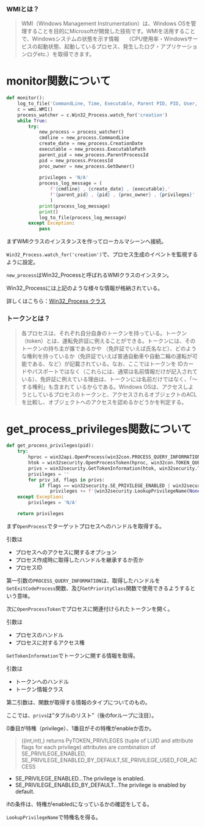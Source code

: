 ### WMIとは？

> WMI（Windows Management Instrumentation）は、Windows OSを管理することを目的にMicrosoftが開発した技術です。WMIを活用することで、Windowsシステムの状態を示す情報　
> （CPU使用率・Windowsサービスの起動状態、起動しているプロセス、発生したログ・アプリケーションログetc.）を取得できます。

# monitor関数について

```python
def monitor():
    log_to_file('CommandLine, Time, Executable, Parent PID, PID, User, Privileges')
    c = wmi.WMI()
    process_watcher = c.Win32_Process.watch_for('creation')
    while True:
        try:
            new_process = process_watcher()
            cmdline = new_process.CommandLine
            create_date = new_process.CreationDate
            executable = new_process.ExecutablePath
            parent_pid = new_process.ParentProcessId
            pid = new_process.ProcessId
            proc_owner = new_process.GetOwner()
            
            privileges = 'N/A'
            process_log_message = (
                f'{cmdline} , {create_date} , {executable},'
                f'{parent_pid} , {pid} , {proc_owner} , {privileges}'
                )
            print(process_log_message)
            print()
            log_to_file(process_log_message)
        except Exception:
            pass
```

まずWMIクラスのインスタンスを作ってローカルマシーンへ接続。

`Win32_Process.watch_for('creation')`で、プロセス生成のイベントを監視するように設定。
 
`new_process`はWin32_Processと呼ばれるWMIクラスのインスタン。

Win32_Processには上記のような様々な情報が格納されている。

詳しくはこちら：[Win32_Process クラス](https://docs.microsoft.com/ja-jp/windows/win32/cimwin32prov/win32-process)

### トークンとは？

> 各プロセスは、それぞれ自分自身のトークンを持っている。トークン（token）とは、運転免許証に例えることができる。トークンには、そのトークンの持ち主が誰であるかや
> （免許証でいえば氏名など）、どのような権利を持っているか（免許証でいえば普通自動車や自動二輪の運転が可能である、など）が記載されている。なお、ここではトークンを
> IDカードやパスポートではなく（これらには、通常は名前情報だけが記入されている）、免許証に例えている理由は、トークンには名前だけではなく、「～する権利」も含まれて
> いるからである。Windows OSは、アクセスしようとしているプロセスのトークンと、アクセスされるオブジェクトのACLを比較し、オブジェクトへのアクセスを認めるかどうかを判定する。

# get_process_privileges関数について

```python
def get_process_privileges(pid):
    try:
        hproc = win32api.OpenProcess(win32con.PROCESS_QUERY_INFORMATION, False, pid)
        htok = win32security.OpenProcessToken(hproc, win32con.TOKEN_QUERY)
        privs = win32security.GetTokenInformation(htok, win32security.TokenPrivileges)
        privileges = ''
        for priv_id, flags in privs:
            if flags == win32security.SE_PRIVILEGE_ENABLED | win32security.SE_PRIVILEGE_ENABLED_BY_DEFAULT:
                privileges += f'{win32security.LookupPrivilegeName(None, priv_id)}|'
    except Exception:
        privileges = 'N/A'

    return privileges
```

まず`OpenProcess`でターゲットプロセスへのハンドルを取得する。

引数は

- プロセスへのアクセスに関するオプション
- プロセス作成時に取得したハンドルを継承するか否か
- プロセスID

第一引数の`PROCESS_QUERY_INFORMATION`は、取得したハンドルを`GetExitCodeProcess`関数、及び`GetPriorityClass`関数で使用できるようするという意味。

次に`OpenProcessToken`でプロセスに関連付けられたトークンを開く。

引数は

- プロセスのハンドル
- プロセスに対するアクセス権

`GetTokenInformation`でトークンに関する情報を取得。

引数は

- トークンへのハンドル
- トークン情報クラス

第二引数は、関数が取得する情報のタイプについてのもの。

ここでは、`privs`は”タプルのリスト”（後のforループに注目）。

0番目が特権（privilege）、1番目がその特権がenableか否か。

> ((int,int),) returns PyTOKEN_PRIVILEGES (tuple of LUID and attribute flags for each privilege) attributes are combination of SE_PRIVILEGE_ENABLED,
> SE_PRIVILEGE_ENABLED_BY_DEFAULT,SE_PRIVILEGE_USED_FOR_ACCESS

- SE_PRIVILEGE_ENABLED…The privilege is enabled.
- SE_PRIVILEGE_ENABLED_BY_DEFAULT…The privilege is enabled by default.

ifの条件は、特権がenabledになっているかの確認をしてる。

`LookupPrivilegeName`で特権名を得る。
